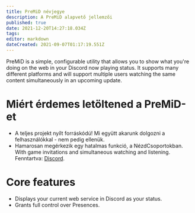 ```yaml
---
title: PreMiD névjegye
description: A PreMiD alapvető jellemzői
published: true
date: 2021-12-20T14:27:18.034Z
tags:
editor: markdown
dateCreated: 2021-09-07T01:17:19.551Z
---
```


PreMiD is a simple, configurable utility that allows you to show what you're doing on the web in your Discord now playing status. It supports many different platforms and will support multiple users watching the same content simultaneously in an upcoming update.

# Miért érdemes letöltened a PreMiD-et
- A teljes projekt nyílt forráskódú! Mi együtt akarunk dolgozni a felhasználókkal - nem pedig ellenük.
- Hamarosan megérkezik egy hatalmas funkció, a NézdCsoportokban. With game invitations and simultaneous watching and listening. Fenntartva: [Discord](https://discordapp.com/).

# Core features
- Displays your current web service in Discord as your status.
- Grants full control over Presences.
